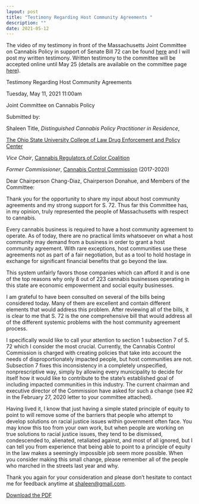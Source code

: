 ```yaml
---
layout: post
title: "Testimony Regarding Host Community Agreements "
description: ""
date: 2021-05-12
---
```


The video of my testimony in front of the Massachusetts Joint Committee on Cannabis Policy in support of Senate Bill 72 can be found [here](https://www.facebook.com/100009397287681/videos/2959685154354698) and I will post my written testimony. Written testimony to the committee will be accepted online until May 25 (details are available on the committee page [here](https://malegislature.gov/Events/Hearings/Detail/3713)).

Testimony Regarding Host Community Agreements

Tuesday, May 11, 2021 11:00am

Joint Committee on Cannabis Policy

Submitted by:

Shaleen Title, _Distinguished Cannabis Policy Practitioner in Residence_,

[The Ohio State University College of Law Drug Enforcement and Policy Center](https://moritzlaw.osu.edu/depc/)

_Vice Chair_, [Cannabis Regulators of Color Coalition](https://www.crc-coalition.org/)

_Former Commissioner_, [Cannabis Control Commission](https://masscannabiscontrol.com/) (2017-2020)

Dear Chairperson Chang-Diaz, Chairperson Donahue, and Members of the Committee:

Thank you for the opportunity to share my input about host community agreements and my strong support for S. 72. Thus far this Committee has, in my opinion, truly represented the people of Massachusetts with respect to cannabis.

Every cannabis business is required to have a host community agreement to operate. As of today, there are no practical limits whatsoever on what a host community may demand from a business in order to grant a host community agreement. With rare exceptions, host communities use these agreements not as part of a fair negotiation, but as a tool to hold hostage in exchange for significant financial benefits that go beyond the law.

This system unfairly favors those companies which can afford it and is one of the top reasons why only 8 out of 223 cannabis businesses operating in this state are economic empowerment and social equity businesses.

I am grateful to have been consulted on several of the bills being considered today. Many of them are excellent and contain different elements that would address this problem. After reviewing all of the bills, it is clear to me that S. 72 is the one comprehensive bill that would address all of the different systemic problems with the host community agreement process.

I specifically would like to call your attention to section 1 subsection 7 of S. 72 which I consider the most crucial. Currently, the Cannabis Control Commission is charged with creating policies that take into account the needs of disproportionately impacted people, but host communities are not. Subsection 7 fixes this inconsistency in a completely unspecified, nonprescriptive way, simply by allowing every municipality to decide for itself how it would like to contribute to the state’s established goal of including impacted communities in this industry. The current chairman and executive director of the Commission have asked for such a change (see #2 in the February 27, 2020 letter to your committee attached).

Having lived it, I know that just having a simple stated principle of equity to point to will remove some of the barriers that people who attempt to develop solutions on racial justice issues within government often face. You may know this too from your own work, but when people are working on true solutions to racial justice issues, they tend to be dismissed, condescended to, alienated, retaliated against, and most of all ignored, but I can tell you from experience that being able to point to a principle of equity in the law makes a seemingly impossible job seem more possible. When you consider making this small change, please remember all of the people who marched in the streets last year and why.

Thank you again for your consideration and please don’t hesitate to contact me for feedback anytime at shaleen@gmail.com.

[Download the PDF](/testimony-regarding-host-community-agreements.pdf)
